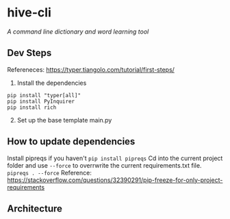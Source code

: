 # hive-cli
*A command line dictionary and word learning tool*

## Dev Steps
Refereneces: https://typer.tiangolo.com/tutorial/first-steps/

1. Install the dependencies
```
pip install "typer[all]"
pip install PyInquirer
pip install rich
```
2. Set up the base template main.py

## How to update dependencies
Install pipreqs if you haven't 
```pip install pipreqs```
Cd into the current project folder and use `--force` to overrwrite the current requirements.txt file.
```pipreqs . --force```
Reference: https://stackoverflow.com/questions/32390291/pip-freeze-for-only-project-requirements

## Architecture